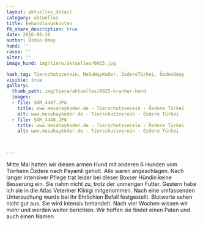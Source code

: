 ```yaml
---
layout: aktuelles_detail
category: aktuelles
title: Behandlungskosten
fb_share_description: true
date: 2016-06-10
author: Özden Omay
hund: ''
rasse: ''
alter: ''
image_hund: img/tiere/aktuelles/0025.jpg

hash_tag: Tierschutzverein, MeSaHayKoDer, ÖzdereTürkei, ÖzdenOmay
visible: true
gallery:
  thumb_path: img/tiere/aktuelles/0025-kranker-hund
  images:
  - file: SAM_4447.JPG
    title: www.mesahaykoder.de - Tierschutzverein - Özdere Türkei
    alt: www.mesahaykoder.de - Tierschutzverein - Özdere Türkei
  - file: SAM_4448.JPG
    title: www.mesahaykoder.de - Tierschutzverein - Özdere Türkei
    alt: www.mesahaykoder.de - Tierschutzverein - Özdere Türkei



---
```


Mitte Mai hatten wir diesen armen Hund mit anderen 6 Hunden vom Tierheim Özdere nach Payamli geholt. Alle waren angeschlagen.
Nach langer intensiver Pflege trat leider bei dieser Boxser Hündin keine Besserung ein. Sie nahm nicht zu, trotz der unmengen Futter.
Gestern habe ich sie in die Atlas Veteriner Klinigi mitgenommen. Nach eine umfassenden Untersuchung wurde bei ihr Ehrlichien Befall festgestellt. Blutwerte sehen nicht gut aus.
Sie wird intensiv behandelt. Nach vier Wochen wissen wir mehr und werden weiter berichten.
Wir hoffen sie findet einen Paten und auch einen Namen.

